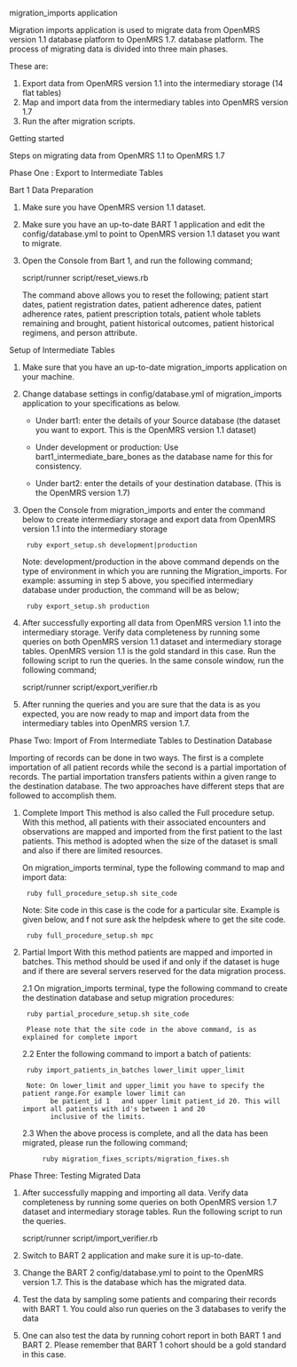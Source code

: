 migration_imports application

Migration imports application is used to migrate data from OpenMRS version 1.1 database platform to OpenMRS 1.7. database platform. The process of migrating data is divided into three main phases.

These are:
1. Export data from OpenMRS version 1.1 into the intermediary storage (14 flat tables)
2. Map and import data from the intermediary tables into OpenMRS version 1.7
3. Run the after migration scripts.

Getting started 

Steps on migrating data from OpenMRS 1.1 to OpenMRS 1.7

Phase One : Export to Intermediate Tables

Bart 1 Data Preparation

1. Make sure you have OpenMRS version 1.1 dataset.

2. Make sure you have an up-to-date BART 1 application and edit the config/database.yml to point to OpenMRS version 1.1 dataset you want to migrate.

3. Open the Console from Bart 1, and run the following command;
	
	script/runner script/reset_views.rb
	
	The command above allows you  to reset the following; patient start dates, patient registration dates, patient adherence dates, patient 	adherence rates, patient prescription totals, patient whole tablets remaining and brought, patient historical outcomes, patient historical 		regimens, and person 	attribute. 


Setup of Intermediate Tables


1. Make sure that you have an up-to-date migration_imports application on your machine.

2. Change database settings in config/database.yml of migration_imports application to your specifications as below.

	- Under bart1: enter the details of your Source database (the dataset you want to export. This is the OpenMRS version 1.1 dataset)

	- Under development or production: Use bart1_intermediate_bare_bones as the database name for this for consistency.

	- Under bart2: enter the details of your destination database. (This is the OpenMRS version 1.7)

3. Open the Console from migration_imports and enter the command below to create intermediary storage and export data from OpenMRS version 1.1 into the intermediary storage

		ruby export_setup.sh development|production

	Note: development/production in the above command depends on the type 	of environment in which you are running the Migration_imports. For 	example: assuming in step 5 above, you specified intermediary database 	under production, the command will be as below;

		ruby export_setup.sh production 

4. After successfully exporting all data from OpenMRS version 1.1 into the intermediary storage. Verify data completeness by running some queries on both OpenMRS version 1.1 dataset and intermediary storage tables. OpenMRS version 1.1 is the gold standard in this case. Run the following script to run the queries. In the same console window, run the following command;
    
    script/runner script/export_verifier.rb

5. After running the queries and you are sure that the data is as you expected, you are now ready to map and import data from the intermediary tables into OpenMRS version 1.7.


Phase Two: Import of From Intermediate Tables to Destination Database

Importing of records can be done in two ways. The first is a complete importation of all patient records while the second is a partial importation of records. The partial importation transfers patients within a given range to the destination database. The two approaches have different steps that are followed to accomplish them.

1. Complete Import
This method is also called the Full procedure setup. With this method, all patients with their associated encounters and observations are mapped and imported from the first patient to the last patients. This method is adopted when the size of the dataset is small and also if there are limited resources.

    On migration_imports terminal, type the following command to map and import data:

		ruby full_procedure_setup.sh site_code

    Note: Site code in this case is the code for a particular site. Example is given below, and f not sure ask the helpdesk where to get the site code.

		ruby full_procedure_setup.sh mpc

2. Partial Import
With this method  patients are mapped and  imported in batches. This method should be used if and only if the dataset is huge and if there are several servers reserved for the data migration process.

    2.1 On migration_imports terminal, type the following command to create the destination database and setup migration procedures:

 		ruby partial_procedure_setup.sh site_code

    	Please note that the site code in the above command, is as explained for complete import

    2.2 Enter the following command to import a batch of patients:

	    ruby import_patients_in_batches lower_limit upper_limit

        Note: On lower_limit and upper_limit you have to specify the patient range.For example lower limit can
              be patient_id 1   and upper limit patient_id 20. This will import all patients with id's between 1 and 20
              inclusive of the limits.


    2.3 When the above process is complete, and all the data has been migrated, please run the following command;

       		ruby migration_fixes_scripts/migration_fixes.sh


Phase Three: Testing Migrated Data

1. After successfully mapping and importing all data. Verify data completeness by running some queries on both OpenMRS version 1.7 dataset and intermediary storage tables. Run the following script to run the queries.
    
     script/runner script/import_verifier.rb

2. Switch to BART 2 application and make sure it is up-to-date. 

3. Change the BART 2 config/database.yml to point to the OpenMRS version 1.7. This is the database which has the migrated data.

4. Test the data by sampling some patients and comparing their records with BART 1. You could also run queries on
   the 3 databases to verify the data

5. One can also test the data by running cohort report in both BART 1 and BART 2. Please remember that BART 1 cohort should be a gold standard in this case.

